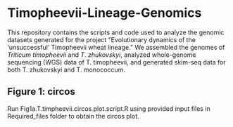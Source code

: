 # Timopheevii-Lineage-Genomics
This repository contains the scripts and code used to analyze the genomic datasets generated for the project "Evolutionary dynamics of the ‘unsuccessful’ Timopheevii wheat lineage."
We assembled the genomes of _Triticum_ _timopheevii_ and _T_. _zhukovskyi_, analyzed whole-genome sequencing (WGS) data of T. timopheevii, and generated skim-seq data for both T. zhukovskyi and T. monococcum.

## Figure 1: circos
Run Fig1a.T.timpheevii.circos.plot.script.R using provided input files in Required_files folder to obtain the circos plot. 
